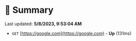 # 📖 Summary
Last updated: **5/8/2023, 9:53:04 AM**

- `GET` [https://google.com](https://google.com) - **Up** (131ms)
